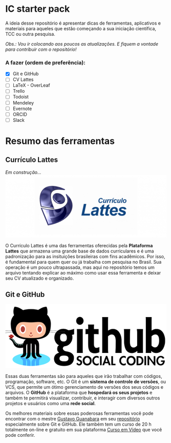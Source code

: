 # IC starter pack

A ideia desse repositório é apresentar dicas de ferramentas, aplicativos e materiais para aqueles que estão começando a sua iniciação científica, TCC ou outra pesquisa. 

_Obs.: Vou ir colocando aos poucos as atualizações. E fiquem a vontade para contribuir com o repositório!_

### A fazer (ordem de preferência):

- [x] Git e GitHub
- [ ] CV Lattes
- [ ] LaTeX - OverLeaf
- [ ] Trello
- [ ] Todoist
- [ ] Mendeley
- [ ] Evernote
- [ ] ORCID
- [ ] Slack

# Resumo das ferramentas

## Currículo Lattes
_Em construção..._
![](lattes/lattes-logo.png)

O Currículo Lattes é uma das ferramentas oferecidas pela **Plataforma Lattes** que armazena uma grande base de dados curriculares e é uma padronização para as insituições brasileiras com fins acadêmicos. Por isso, é fundamental para quem quer ou já trabalha com pesquisa no Brasil. Sua operação é um pouco ultrapassada, mas aqui no repositório temos um arquivo tentando explicar ao máximo como usar essa ferramenta e deixar seu CV atualizado e organizado.

## Git e GitHub
![](git-github/github-logo.png)

Essas duas ferramentas são para aqueles que irão trabalhar com códigos, programação, software, etc. O Git é um **sistema de controle de versões**, ou VCS, que permite um ótimo gerenciamento de versões dos seus códigos e arquivos. O **GitHub** é a plataforma que **hospedará os seus projetos** e também te permitirá visualizar, contribuir, e interagir com diversos outros projetos e usuários como uma **rede social**.

Os melhores materiais sobre essas poderosas ferramentas você pode encontrar com o mestre [Gustavo Guanabara](https://github.com/gustavoguanabara) em seu [repositório](https://github.com/gustavoguanabara/git-github) especialmente sobre Git e GitHub. Ele também tem um curso de 20 h totalmente on-line e gratuito em sua plataforma [Curso em Vídeo](https://www.cursoemvideo.com/curso/curso-de-git-e-github/) que você pode conferir.
